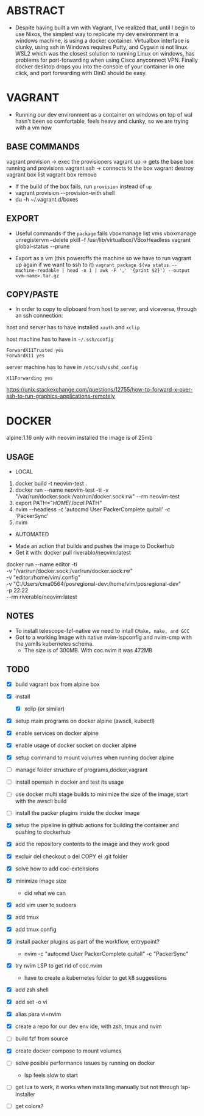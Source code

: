 # ABSTRACT

* Despite having built a vm with Vagrant, I've realized that, until I begin to use Nixos, the simplest way to replicate my dev environment in a windows machine, is using a docker container. Virtualbox interface is clunky, using ssh in Windows requires Putty, and Cygwin is not linux. WSL2 which was the closest solution to running Linux on windows, has problems for port-forwarding when using Cisco anyconnect VPN. Finally docker desktop drops you into the console of your container in one click, and port forwarding with DinD should be easy.

# VAGRANT

* Running our dev environment as a container on windows on top of wsl hasn't been so comfortable, feels heavy and clunky, so we are trying with a vm now

## BASE COMMANDS

vagrant provision   -> exec the provisioners
vagrant up          -> gets the base box running and provisions
vagrant ssh         -> connects to the box
vagrant destroy
vagrant box list
vagrant box remove

* If the build of the box fails, run `provision` instead of `up`
* vagrant provision --provision-with shell
* du -h ~/.vagrant.d/boxes

## EXPORT

* Useful commands if the `package` fails
vboxmanage list vms
vboxmanage unregistervm <vm-name> –delete
pkill -f /usr/lib/virtualbox/VBoxHeadless
vagrant global-status --prune

* Export as a vm (this poweroffs the machine so we have to run vagrant up again if we want to ssh to it)
`vagrant package $(va status --machine-readable | head -n 1 | awk -F ',' '{print $2}') --output <vm-name>.tar.gz`

## COPY/PASTE

* In order to copy to clipboard from host to server, and viceversa, through an ssh connection:

host and server has to have installed `xauth` and `xclip`

host machine has to have  in `~/.ssh/config`
```
ForwardX11Trusted yes
ForwardX11 yes
```

server machine has to have in `/etc/ssh/sshd_config`
```
X11Forwarding yes
```

https://unix.stackexchange.com/questions/12755/how-to-forward-x-over-ssh-to-run-graphics-applications-remotely

# DOCKER

alpine:1.16
only with neovim installed the image is of 25mb

## USAGE

* LOCAL

1. docker build -t neovim-test .
2. docker run --name neovim-test -ti -v "/var/run/docker.sock:/var/run/docker.sock:rw" --rm neovim-test
3. export PATH="$HOME/.local:$PATH"
3. nvim --headless -c 'autocmd User PackerComplete quitall' -c 'PackerSync'
4. nvim

* AUTOMATED

- Made an action that builds and pushes the image to Dockerhub
- Get it with: docker pull riverablo/neovim:latest

docker run --name editor -ti \
           -v "/var/run/docker.sock:/var/run/docker.sock:rw" \
           -v "editor:/home/vim/.config" \
           -v "C:/Users/cma0564/posregional-dev:/home/vim/posregional-dev" \
           -p 22:22 \
           --rm riverablo/neovim:latest

## NOTES

- To install telescope-fzf-native we need to intall `CMake, make, and GCC`
- Got to a working Image with native nvim-lspconfig and nvim-cmp with the yamlls kubernetes schema.
  - The size is of 300MB. With coc.nvim it was 472MB

## TODO

- [x] build vagrant box from alpine box
- [x] install
    - [x] xclip (or similar)

- [x] setup main programs on docker alpine (awscli, kubectl)
- [x] enable services on docker alpine
- [x] enable usage of docker socket on docker alpine
- [x] setup command to mount volumes when running docker alpine
- [ ] manage folder structure of programs,docker,vagrant
- [ ] install openssh in docker and test its usage
- [ ] use docker multi stage builds to minimize the size of the image, start with the awscli build
- [ ] install the packer plugins inside the docker image

- [x] setup the pipeline in github actions for building the container and pushing to dockerhub
- [x] add the repository contents to the image and they work good
- [x] excluir del checkout o del COPY el .git folder
- [x] solve how to add coc-extensions
- [x] minimize image size
    - did what we can
- [x] add vim user to sudoers
- [x] add tmux
- [x] add tmux config
- [x] install packer plugins as part of the workflow, entrypoint?
    - nvim -c "autocmd User PackerComplete quitall" -c "PackerSync"
- [x] try nvim LSP to get rid of coc.nvim
    - have to create a kubernetes folder to get k8 suggestions
- [x] add zsh shell
- [x] add set -o vi
- [x] alias para vi=nvim
- [x] create a repo for our dev env ide, with zsh, tmux and nvim
- [ ] build fzf from source

- [x] create docker compose to mount volumes
- [ ] solve posible performance issues by running on docker
    - lsp feels slow to start
- [ ] get lua to work, it works when installing manually but not through lsp-installer
- [ ] get colors?
